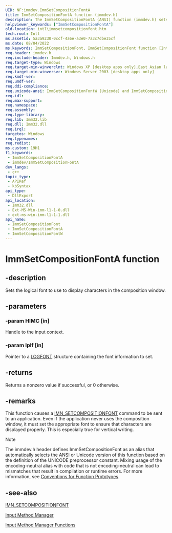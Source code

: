 ```yaml
---
UID: NF:immdev.ImmSetCompositionFontA
title: ImmSetCompositionFontA function (immdev.h)
description: The ImmSetCompositionFontA (ANSI) function (immdev.h) sets the logical font to use to display characters in the composition window. 
helpviewer_keywords: ["ImmSetCompositionFontA"]
old-location: intl\immsetcompositionfont.htm
tech.root: Intl
ms.assetid: 5a3a9230-0ccf-4a6e-a3e0-7a3c7dbe35cf
ms.date: 08/04/2022
ms.keywords: ImmSetCompositionFont, ImmSetCompositionFont function [Internationalization for Windows Applications], ImmSetCompositionFontA, ImmSetCompositionFontW, _win32_ImmSetCompositionFont, imm/ImmSetCompositionFont, imm/ImmSetCompositionFontA, imm/ImmSetCompositionFontW, intl.immsetcompositionfont
req.header: immdev.h
req.include-header: Immdev.h, Windows.h
req.target-type: Windows
req.target-min-winverclnt: Windows XP [desktop apps only],East Asian language support installed.
req.target-min-winversvr: Windows Server 2003 [desktop apps only]
req.kmdf-ver: 
req.umdf-ver: 
req.ddi-compliance: 
req.unicode-ansi: ImmSetCompositionFontW (Unicode) and ImmSetCompositionFontA (ANSI)
req.idl: 
req.max-support: 
req.namespace: 
req.assembly: 
req.type-library: 
req.lib: Imm32.lib
req.dll: Imm32.dll
req.irql: 
targetos: Windows
req.typenames: 
req.redist: 
ms.custom: 19H1
f1_keywords:
 - ImmSetCompositionFontA
 - immdev/ImmSetCompositionFontA
dev_langs:
 - c++
topic_type:
 - APIRef
 - kbSyntax
api_type:
 - DllExport
api_location:
 - Imm32.dll
 - Ext-MS-Win-imm-l1-1-0.dll
 - ext-ms-win-imm-l1-1-1.dll
api_name:
 - ImmSetCompositionFont
 - ImmSetCompositionFontA
 - ImmSetCompositionFontW
---
```


# ImmSetCompositionFontA function


## -description

Sets the logical font to use to display characters in the composition window.

## -parameters

### -param HIMC [in]

Handle to the input context.

### -param lplf [in]

Pointer to a <a href="/windows/desktop/api/wingdi/ns-wingdi-logfonta">LOGFONT</a> structure containing the font information to set.

## -returns

Returns a nonzero value if successful, or 0 otherwise.

## -remarks

This function causes a <a href="/windows/desktop/Intl/imn-setcompositionfont">IMN_SETCOMPOSITIONFONT</a> command to be sent to an application. Even if the application never uses the composition window, it must set the appropriate font to ensure that characters are displayed properly. This is especially true for vertical writing.





> [!NOTE]
> The immdev.h header defines ImmSetCompositionFont as an alias that automatically selects the ANSI or Unicode version of this function based on the definition of the UNICODE preprocessor constant. Mixing usage of the encoding-neutral alias with code that is not encoding-neutral can lead to mismatches that result in compilation or runtime errors. For more information, see [Conventions for Function Prototypes](/windows/win32/intl/conventions-for-function-prototypes).

## -see-also

<a href="/windows/desktop/Intl/imn-setcompositionfont">IMN_SETCOMPOSITIONFONT</a>



<a href="/windows/desktop/Intl/input-method-manager">Input Method Manager</a>



<a href="/windows/desktop/Intl/input-method-manager-functions">Input Method Manager Functions</a>
